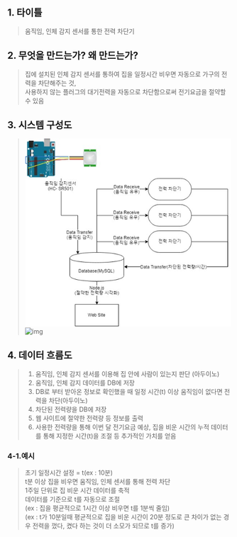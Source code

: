 ## 1. 타이틀  
> 움직임, 인체 감지 센서를 통한 전력 차단기  
## 2. 무엇을 만드는가? 왜 만드는가?  
> 집에 설치된 인체 감지 센서를 통하여 집을 일정시간 비우면 자동으로 가구의 전력을 차단해주는 것,  
> 사용하지 않는 플러그의 대기전력을 자동으로 차단함으로써 전기요금을 절약할 수 있음
## 3. 시스템 구성도  
> ![Alt text](/diagram.jpg)  <img width="515" alt="img" src="https://user-images.githubusercontent.com/46955861/56109982-bbf60200-5f8d-11e9-92a2-7874157ada79.png" width="700" height="350"><br>  
## 4. 데이터 흐름도  
> 1) 움직임, 인체 감지 센서를 이용해 집 안에 사람이 있는지 판단 (아두이노)  
> 2) 움직임, 인체 감지 데이터를 DB에 저장  
> 3) DB로 부터 받아온 정보로 확인했을 때 일정 시간(t) 이상 움직임이 없다면 전력을 차단(아두이노)  
> 4) 차단된 전력량을 DB에 저장  
> 5) 웹 사이트에 절약한 전력량 등 정보를 출력  
> 6) 사용한 전력량을 통해 이번 달 전기요금 예상, 집을 비운 시간의 누적 데이터를 통해 지정한 시간(t)을 조절 등 추가적인 가치를 얻음  
### 4-1.예시  
> 초기 일정시간 설정 = t(ex : 10분)  
t분 이상 집을 비우면 움직임, 인체 센서를 통해 전력 차단  
1주일 단위로 집 비운 시간 데이터를 축적  
데이터를 기준으로 t를 자동으로 조절  
(ex : 집을 평균적으로 1시간 이상 비우면 t를 1분씩 줄임)  
(ex : t가 10분일때 평균적으로 집을 비운 시간이 20분 정도로 큰 차이가 없는 경우 전력을 껐다, 켰다 하는 것이 더 소모가 되므로 t를 증가)

